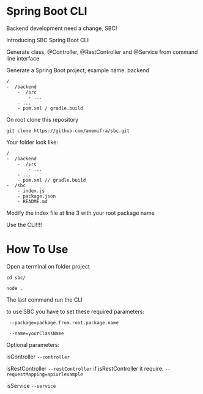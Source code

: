 # Spring Boot CLI

Backend development need a change, SBC!

Introducing SBC Spring Boot CLI

Generate class, @Controller, @RestController and @Service from command line interface

Generate a Spring Boot project, example name: backend

```
/
-  /backend
    -  /src
        - ...
    - ...
    - pom.xml / gradle.build
```

On root clone this repository 

`git clone https://github.com/amemifra/sbc.git`

Your folder look like:

```
/
-  /backend
    -  /src
        - ...
    - ...
    - pom.xml // gradle.build
-  /sbc
    - index.js
    - package.json
    - README.md
```

Modify the index file at line 3 with your root package name

Use the CLI!!!!

# How To Use

Open a terminal on folder project

`cd sbc/`

`node . `

The last command run the CLI

to use SBC you have to set these required parameters:

```
 --package=package.from.root.package.name

 --name=yourClassName
```

Optional parameters:  

isController
`--controller`

isRestController
`--restController`
if isRestController it require:
`--requestMapping=apiurlexample`

isService
`--service`



